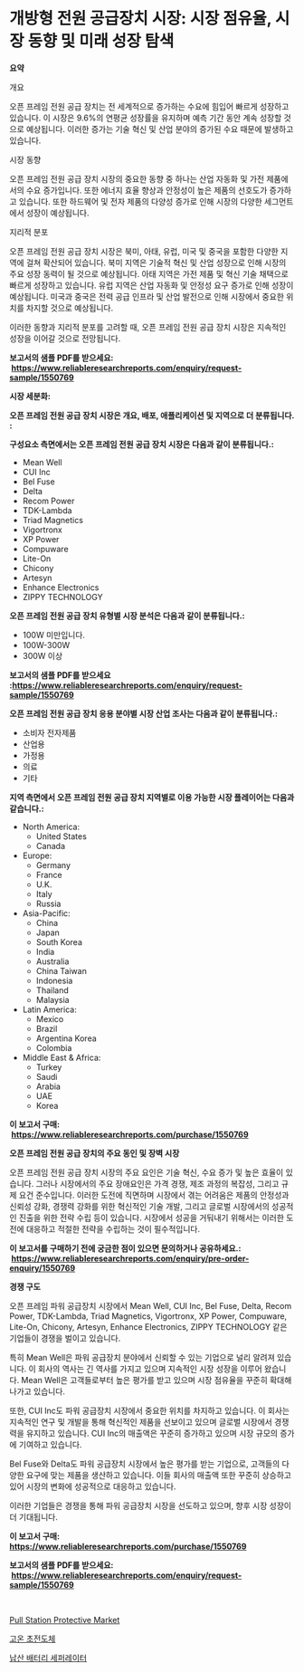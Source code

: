 <p><h1>개방형 전원 공급장치 시장: 시장 점유율, 시장 동향 및 미래 성장 탐색</h1></p><p><strong>요약</strong></p>
<p><p>개요</p><p>오픈 프레임 전원 공급 장치는 전 세계적으로 증가하는 수요에 힘입어 빠르게 성장하고 있습니다. 이 시장은 9.6%의 연평균 성장률을 유지하며 예측 기간 동안 계속 성장할 것으로 예상됩니다. 이러한 증가는 기술 혁신 및 산업 분야의 증가된 수요 때문에 발생하고 있습니다.</p><p>시장 동향</p><p>오픈 프레임 전원 공급 장치 시장의 중요한 동향 중 하나는 산업 자동화 및 가전 제품에서의 수요 증가입니다. 또한 에너지 효율 향상과 안정성이 높은 제품의 선호도가 증가하고 있습니다. 또한 하드웨어 및 전자 제품의 다양성 증가로 인해 시장의 다양한 세그먼트에서 성장이 예상됩니다.</p><p>지리적 분포</p><p>오픈 프레임 전원 공급 장치 시장은 북미, 아태, 유럽, 미국 및 중국을 포함한 다양한 지역에 걸쳐 확산되어 있습니다. 북미 지역은 기술적 혁신 및 산업 성장으로 인해 시장의 주요 성장 동력이 될 것으로 예상됩니다. 아태 지역은 가전 제품 및 혁신 기술 채택으로 빠르게 성장하고 있습니다. 유럽 지역은 산업 자동화 및 안정성 요구 증가로 인해 성장이 예상됩니다. 미국과 중국은 전력 공급 인프라 및 산업 발전으로 인해 시장에서 중요한 위치를 차지할 것으로 예상됩니다. </p><p>이러한 동향과 지리적 분포를 고려할 때, 오픈 프레임 전원 공급 장치 시장은 지속적인 성장을 이어갈 것으로 전망됩니다.</p></p>
<p><strong>보고서의 샘플 PDF를 받으세요: &nbsp;<a href="https://www.reliableresearchreports.com/enquiry/request-sample/1550769">https://www.reliableresearchreports.com/enquiry/request-sample/1550769</a></strong></p>
<p><strong>시장 세분화:</strong></p>
<p><strong> 오픈 프레임 전원 공급 장치 시장은 개요, 배포, 애플리케이션 및 지역으로 더 분류됩니다. :</strong></p>
<p><strong>구성요소 측면에서는 오픈 프레임 전원 공급 장치 시장은 다음과 같이 분류됩니다.:</strong></p>
<p><ul><li>Mean Well</li><li>CUI Inc</li><li>Bel Fuse</li><li>Delta</li><li>Recom Power</li><li>TDK-Lambda</li><li>Triad Magnetics</li><li>Vigortronx</li><li>XP Power</li><li>Compuware</li><li>Lite-On</li><li>Chicony</li><li>Artesyn</li><li>Enhance Electronics</li><li>ZIPPY TECHNOLOGY</li></ul></p>
<p><strong> 오픈 프레임 전원 공급 장치 유형별 시장 분석은 다음과 같이 분류됩니다.:</strong></p>
<p><ul><li>100W 미만입니다.</li><li>100W-300W</li><li>300W 이상</li></ul></p>
<p><strong>보고서의 샘플 PDF를 받으세요 :<a href="https://www.reliableresearchreports.com/enquiry/request-sample/1550769">https://www.reliableresearchreports.com/enquiry/request-sample/1550769</a></strong></p>
<p><strong> 오픈 프레임 전원 공급 장치 응용 분야별 시장 산업 조사는 다음과 같이 분류됩니다.:</strong></p>
<p><ul><li>소비자 전자제품</li><li>산업용</li><li>가정용</li><li>의료</li><li>기타</li></ul></p>
<p><strong>지역 측면에서 오픈 프레임 전원 공급 장치 지역별로 이용 가능한 시장 플레이어는 다음과 같습니다.:</strong></p>
<p><ul>
    <li>
        North America:
        <ul>
            <li>United States</li>
            <li>Canada</li>
        </ul>
    </li>
    <li>
        Europe:
        <ul>
            <li>Germany</li>
            <li>France</li>
            <li>U.K.</li>
            <li>Italy</li>
            <li>Russia</li>
        </ul>
    </li>
    <li>
        Asia-Pacific:
        <ul>
            <li>China</li>
            <li>Japan</li>
            <li>South Korea</li>
            <li>India</li>
            <li>Australia</li>
            <li>China Taiwan</li>
            <li>Indonesia</li>
            <li>Thailand</li>
            <li>Malaysia</li>
        </ul>
    </li>
    <li>
        Latin America:
        <ul>
            <li>Mexico</li>
            <li>Brazil</li>
            <li>Argentina Korea</li>
            <li>Colombia</li>
        </ul>
    </li>
    <li>
        Middle East & Africa:
        <ul>
            <li>Turkey</li>
            <li>Saudi</li>
            <li>Arabia</li>
            <li>UAE</li>
            <li>Korea</li>
        </ul>
    </li>
    </ul></p>
<p><strong>이 보고서 구매: &nbsp;<a href="https://www.reliableresearchreports.com/purchase/1550769">https://www.reliableresearchreports.com/purchase/1550769</a></strong></p>
<p><strong>오픈 프레임 전원 공급 장치의 주요 동인 및 장벽 시장</strong></p>
<p><p>오픈 프레임 전원 공급 장치 시장의 주요 요인은 기술 혁신, 수요 증가 및 높은 효율이 있습니다. 그러나 시장에서의 주요 장애요인은 가격 경쟁, 제조 과정의 복잡성, 그리고 규제 요건 준수입니다. 이러한 도전에 직면하며 시장에서 겪는 어려움은 제품의 안정성과 신뢰성 강화, 경쟁력 강화를 위한 혁신적인 기술 개발, 그리고 글로벌 시장에서의 성공적인 진출을 위한 전략 수립 등이 있습니다. 시장에서 성공을 거둬내기 위해서는 이러한 도전에 대응하고 적절한 전략을 수립하는 것이 필수적입니다.</p></p>
<p><strong>이 보고서를 구매하기 전에 궁금한 점이 있으면 문의하거나 공유하세요.: &nbsp;<a href="https://www.reliableresearchreports.com/enquiry/pre-order-enquiry/1550769">https://www.reliableresearchreports.com/enquiry/pre-order-enquiry/1550769</a></strong></p>
<p><strong>경쟁 구도</strong></p>
<p><p>오픈 프레임 파워 공급장치 시장에서 Mean Well, CUI Inc, Bel Fuse, Delta, Recom Power, TDK-Lambda, Triad Magnetics, Vigortronx, XP Power, Compuware, Lite-On, Chicony, Artesyn, Enhance Electronics, ZIPPY TECHNOLOGY 같은 기업들이 경쟁을 벌이고 있습니다.</p><p>특히 Mean Well은 파워 공급장치 분야에서 신뢰할 수 있는 기업으로 널리 알려져 있습니다. 이 회사의 역사는 긴 역사를 가지고 있으며 지속적인 시장 성장을 이루어 왔습니다. Mean Well은 고객들로부터 높은 평가를 받고 있으며 시장 점유율을 꾸준히 확대해 나가고 있습니다.</p><p>또한, CUI Inc도 파워 공급장치 시장에서 중요한 위치를 차지하고 있습니다. 이 회사는 지속적인 연구 및 개발을 통해 혁신적인 제품을 선보이고 있으며 글로벌 시장에서 경쟁력을 유지하고 있습니다. CUI Inc의 매출액은 꾸준히 증가하고 있으며 시장 규모의 증가에 기여하고 있습니다.</p><p>Bel Fuse와 Delta도 파워 공급장치 시장에서 높은 평가를 받는 기업으로, 고객들의 다양한 요구에 맞는 제품을 생산하고 있습니다. 이들 회사의 매출액 또한 꾸준히 상승하고 있어 시장의 변화에 성공적으로 대응하고 있습니다.</p><p>이러한 기업들은 경쟁을 통해 파워 공급장치 시장을 선도하고 있으며, 향후 시장 성장이 더 기대됩니다.</p></p>
<p><strong>이 보고서 구매: &nbsp; <a href="https://www.reliableresearchreports.com/purchase/1550769">https://www.reliableresearchreports.com/purchase/1550769</a></strong></p>
<p><strong>보고서의 샘플 PDF를 받으세요: &nbsp;<a href="https://www.reliableresearchreports.com/enquiry/request-sample/1550769">https://www.reliableresearchreports.com/enquiry/request-sample/1550769</a></strong><strong></strong></p>
<p>&nbsp;</p>
<p><p><a href="https://github.com/PeterParrish5/Market-Research-Report-List-4/blob/main/pull-station-protective-market.md">Pull Station Protective Market</a></p><p><a href="https://github.com/JonHarrtis67676y/Market-Research-Report-List-1/blob/main/16653656302.md">고온 초전도체</a></p><p><a href="https://github.com/Tristiarton768456/Market-Research-Report-List-1/blob/main/49599676301.md">납산 배터리 세퍼레이터</a></p></p>